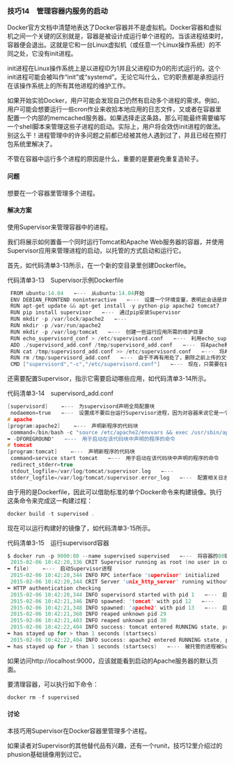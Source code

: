 ### 技巧14　管理容器内服务的启动

Docker官方文档中清楚地表达了Docker容器并不是虚拟机。Docker容器和虚拟机之间一个关键的区别就是，容器是被设计成运行单个进程的。当该进程结束时，容器便会退出。这就是它和一台Linux虚拟机（或任意一个Linux操作系统）的不同之处，它没有init进程。

init进程在Linux操作系统上是以进程ID为1并且父进程ID为0的形式运行的。这个init进程可能会被叫作“init”或“systemd”。无论它叫什么，它的职责都是承担运行在该操作系统上的所有其他进程的维护工作。

如果开始实验Docker，用户可能会发现自己仍然有启动多个进程的需求。例如，用户可能会想要运行一些cron作业来收拾本地应用的日志文件，又或者在容器里配置一个内部的memcached服务器。如果选择走这条路，那么可能最终需要编写一个shell脚本来管理这些子进程的启动。实际上，用户将会效仿init进程的做法。别这么干！进程管理中的许多问题之前都已经被其他人遇到过了，并且已经在预打包系统里解决了。

不管在容器中运行多个进程的原因是什么，重要的是要避免重复造轮子。

#### 问题

想要在一个容器里管理多个进程。

#### 解决方案

使用Supervisor来管理容器中的进程。

我们将展示如何置备一个同时运行Tomcat和Apache Web服务器的容器，并使用Supervisor应用来管理进程的启动，以托管的方式启动和运行它。

首先，如代码清单3-13所示，在一个新的空目录里创建Dockerfile。

代码清单3-13　Supervisor示例Dockerfile

```c
 FROM ubuntu:14.04　　⇽---　从ubuntu:14.04开始
 ENV DEBIAN_FRONTEND noninteractive　　⇽---　设置一个环境变量，表明此会话是非交互式的
 RUN apt-get update && apt-get install -y python-pip apache2 tomcat7　　⇽---　安装python- pip（用来安装Supervisor）、apache2和tomcat7
 RUN pip install supervisor　　⇽---　通过pip安装Supervisor
 RUN mkdir -p /var/lock/apache2　　⇽---　
 RUN mkdir -p /var/run/apache2
 RUN mkdir -p /var/log/tomcat　　⇽---　创建一些运行应用所需的维护目录
 RUN echo_supervisord_conf > /etc/supervisord.conf　　⇽---　利用echo_supervisord_conf工具创建一个默认的supervisord配置文件
 ADD ./supervisord_add.conf /tmp/supervisord_add.conf　　⇽---　将Apache和Tomcat的supervisord配置设定复制到镜像里，做好加到默认配置的准备
 RUN cat /tmp/supervisord_add.conf >> /etc/supervisord.conf　　⇽---　将Apache和Tomcat的supervisord配置设定追加到supervisord的配置文件里
 RUN rm /tmp/supervisord_add.conf　　⇽---　由于不再有用处了，删除之前上传的文件
 CMD ["supervisord","-c","/etc/supervisord.conf"]　　⇽---　现在，只需要在容器启动时运行Supervisor即可
```

还需要配置Supervisor，指示它需要启动哪些应用，如代码清单3-14所示。

代码清单3-14　supervisord_add.conf

```c
[supervisord] 　　⇽---　为supervisord声明全局配置块
 nodaemon=true　　⇽---　设置成不要后台运行Supervisor进程，因为对容器来说它是一个前台进程
# apache
[program:apache2] 　　⇽---　声明新程序的代码块
 command=/bin/bash -c "source /etc/apache2/envvars && exec /usr/sbin/apache2
➥ -DFOREGROUND"　　⇽---　用于启动在该代码块中声明的程序的命令
# tomcat
[program:tomcat] 　　⇽---　声明新程序的代码块
 command=service start tomcat　　⇽---　用于启动在该代码块中声明的程序的命令
 redirect_stderr=true
 stdout_logfile=/var/log/tomcat/supervisor.log　　⇽---　
 stderr_logfile=/var/log/tomcat/supervisor.error_log　　⇽---　配置相关日志
```

由于用的是Dockerfile，因此可以借助标准的单个Docker命令来构建镜像。执行这条命令来完成这一构建过程：

```c
docker build -t supervised .
```

现在可以运行构建好的镜像了，如代码清单3-15所示。

代码清单3-15　运行supervisord容器

```c
$ docker run -p 9000:80 --name supervised supervised　　⇽---　将容器的80端口映射到宿主机上的9000端口，给容器分配一个名字，然后指定要运行的镜像名称，即之前构建命令标记的那个
 2015-02-06 10:42:20,336 CRIT Supervisor running as root (no user in config
➥ file) 　　⇽---　启动Supervisor进程
 2015-02-06 10:42:20,344 INFO RPC interface 'supervisor' initialized
 2015-02-06 10:42:20,344 CRIT Server 'unix_http_server' running without any
➥ HTTP authentication checking
 2015-02-06 10:42:20,344 INFO supervisord started with pid 1　　⇽---　启动Supervisor进程
 2015-02-06 10:42:21,346 INFO spawned: 'tomcat' with pid 12　　⇽---　
 2015-02-06 10:42:21,348 INFO spawned: 'apache2' with pid 13　　⇽---　启动被托管的进程
 2015-02-06 10:42:21,368 INFO reaped unknown pid 29
 2015-02-06 10:42:21,403 INFO reaped unknown pid 30
 2015-02-06 10:42:22,404 INFO success: tomcat entered RUNNING state, process　　⇽---　
➥ has stayed up for > than 1 seconds (startsecs)
 2015-02-06 10:42:22,404 INFO success: apache2 entered RUNNING state, process
➥ has stayed up for > than 1 seconds (startsecs)　　⇽---　被托管的进程被Supervisor识别为已经成功启动
```

如果访问http://localhost:9000，应该就能看到启动的Apache服务器的默认页面。

要清理容器，可以执行如下命令：

```c
docker rm -f supervised
```

#### 讨论

本技巧用Supervisor在Docker容器里管理多个进程。

如果读者对Supervisor的其他替代品有兴趣，还有一个runit，技巧12里介绍过的phusion基础镜像用到过它。

